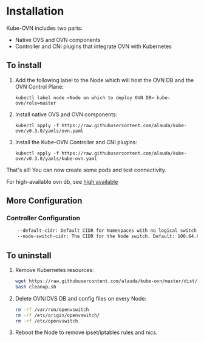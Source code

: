 # Installation


Kube-OVN includes two parts:
- Native OVS and OVN components
- Controller and CNI plugins that integrate OVN with Kubernetes

## To install

1. Add the following label to the Node which will host the OVN DB and the OVN Control Plane:

    `kubectl label node <Node on which to deploy OVN DB> kube-ovn/role=master`
2. Install native OVS and OVN components:

    `kubectl apply -f https://raw.githubusercontent.com/alauda/kube-ovn/v0.3.0/yamls/ovn.yaml`
3. Install the Kube-OVN Controller and CNI plugins:

    `kubectl apply -f https://raw.githubusercontent.com/alauda/kube-ovn/v0.3.0/yamls/kube-ovn.yaml`

That's all! You can now create some pods and test connectivity.

For high-available ovn db, see [high available](high-available.md)

## More Configuration

### Controller Configuration

```bash
    --default-cidr: Default CIDR for Namespaces with no logical switch annotation, default: 10.16.0.0/16
    --node-switch-cidr: The CIDR for the Node switch. Default: 100.64.0.0/16
```

## To uninstall

1. Remove Kubernetes resources:

    ```bash
    wget https://raw.githubusercontent.com/alauda/kube-ovn/master/dist/images/cleanup.sh
    bash cleanup.sh
    ```

2. Delete OVN/OVS DB and config files on every Node:

    ```bash
    rm -rf /var/run/openvswitch
    rm -rf /etc/origin/openvswitch/
    rm -rf /etc/openvswitch
    ```
3. Reboot the Node to remove ipset/iptables rules and nics.